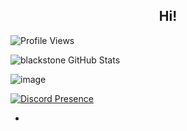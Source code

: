 <h2 align="center">Hi!</h2>

![Profile Views](https://komarev.com/ghpvc/?username=blackstone)

![blackstone GitHub Stats](https://github-readme-stats.vercel.app/api?username=vichada&show_icons=true) 
 
![image](https://github.com/user-attachments/assets/f55f0c44-1351-488d-a8b8-f7be24be3ef8)

[![Discord Presence](https://lanyard-profile-readme.vercel.app/api/945045644966498315)](https://discord.com/users/945045644966498315)

-

